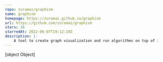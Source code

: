 ```yaml
---
repo: zuramai/graphism
name: graphism
homepage: https://zuramai.github.io/graphism
url: https://github.com/zuramai/graphism
stars: 16
starredAt: 2022-06-07T19:12:19Z
description: |-
    A tool to create graph visualization and run algorithms on top of it
---
```


[object Object]
